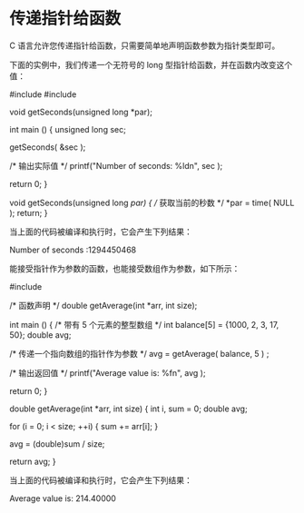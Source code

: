 # 传递指针给函数

C 语言允许您传递指针给函数，只需要简单地声明函数参数为指针类型即可。

下面的实例中，我们传递一个无符号的 long 型指针给函数，并在函数内改变这个值：

#include
#include

void getSeconds(unsigned long *par);

int main ()
{
   unsigned long sec;

   getSeconds( &sec );

   /* 输出实际值 */
   printf("Number of seconds: %ldn", sec );

   return 0;
}

void getSeconds(unsigned long *par)
{
   /* 获取当前的秒数 */
   *par = time( NULL );
   return;
}

当上面的代码被编译和执行时，它会产生下列结果：

Number of seconds :1294450468

能接受指针作为参数的函数，也能接受数组作为参数，如下所示：

#include

/* 函数声明 */
double getAverage(int *arr, int size);

int main ()
{
   /* 带有 5 个元素的整型数组  */
   int balance[5] = {1000, 2, 3, 17, 50};
   double avg;

   /* 传递一个指向数组的指针作为参数 */
   avg = getAverage( balance, 5 ) ;

   /* 输出返回值  */
   printf("Average value is: %fn", avg );

   return 0;
}

double getAverage(int *arr, int size)
{
  int    i, sum = 0;
  double avg;

  for (i = 0; i < size; ++i)
  {
    sum += arr[i];
  }

  avg = (double)sum / size;

  return avg;
}

当上面的代码被编译和执行时，它会产生下列结果：

Average value is: 214.40000
